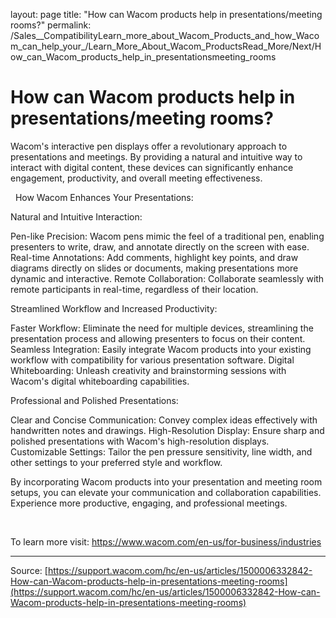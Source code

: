 layout: page
title: "How can Wacom products help in presentations/meeting rooms?"
permalink: /Sales__CompatibilityLearn_more_about_Wacom_Products_and_how_Wacom_can_help_your_/Learn_More_About_Wacom_ProductsRead_More/Next/How_can_Wacom_products_help_in_presentationsmeeting_rooms

# How can Wacom products help in presentations/meeting rooms?

Wacom's interactive pen displays offer a revolutionary approach to presentations and meetings. By providing a natural and intuitive way to interact with digital content, these devices can significantly enhance engagement, productivity, and overall meeting effectiveness.


 
How Wacom Enhances Your Presentations:




Natural and Intuitive Interaction:

Pen-like Precision: Wacom pens mimic the feel of a traditional pen, enabling presenters to write, draw, and annotate directly on the screen with ease.
Real-time Annotations: Add comments, highlight key points, and draw diagrams directly on slides or documents, making presentations more dynamic and interactive.
Remote Collaboration: Collaborate seamlessly with remote participants in real-time, regardless of their location.





Streamlined Workflow and Increased Productivity:

Faster Workflow: Eliminate the need for multiple devices, streamlining the presentation process and allowing presenters to focus on their content.
Seamless Integration: Easily integrate Wacom products into your existing workflow with compatibility for various presentation software.
Digital Whiteboarding: Unleash creativity and brainstorming sessions with Wacom's digital whiteboarding capabilities.





Professional and Polished Presentations:

Clear and Concise Communication: Convey complex ideas effectively with handwritten notes and drawings.
High-Resolution Display: Ensure sharp and polished presentations with Wacom's high-resolution displays.
Customizable Settings: Tailor the pen pressure sensitivity, line width, and other settings to your preferred style and workflow.





By incorporating Wacom products into your presentation and meeting room setups, you can elevate your communication and collaboration capabilities. Experience more productive, engaging, and professional meetings.


 


To learn more visit: https://www.wacom.com/en-us/for-business/industries

---
Source: [https://support.wacom.com/hc/en-us/articles/1500006332842-How-can-Wacom-products-help-in-presentations-meeting-rooms](https://support.wacom.com/hc/en-us/articles/1500006332842-How-can-Wacom-products-help-in-presentations-meeting-rooms)
